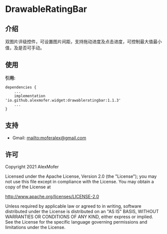 DrawableRatingBar
=========

介绍
---

双图片评级控件，可设置图片间距，支持拖动进度及点击进度，可控制最大值最小值，及是否可手动。

使用
---

**引用:**
```
dependencies {
    ...
    implementation 'io.github.alexmofer.widget:drawableratingbar:1.1.3'
    ...
}
```

支持
---

- Gmail: <mailto:moferalex@gmail.com>

许可
---

Copyright 2021 AlexMofer

Licensed under the Apache License, Version 2.0 (the "License");
you may not use this file except in compliance with the License.
You may obtain a copy of the License at

   http://www.apache.org/licenses/LICENSE-2.0

Unless required by applicable law or agreed to in writing, software
distributed under the License is distributed on an "AS IS" BASIS,
WITHOUT WARRANTIES OR CONDITIONS OF ANY KIND, either express or implied.
See the License for the specific language governing permissions and
limitations under the License.